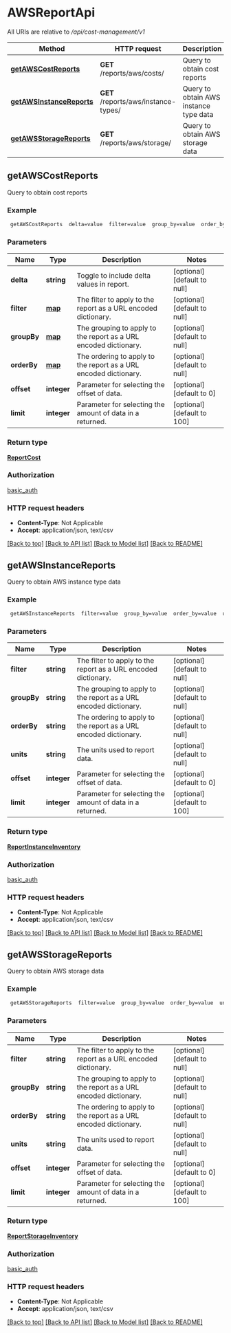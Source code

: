 # AWSReportApi

All URIs are relative to */api/cost-management/v1*

Method | HTTP request | Description
------------- | ------------- | -------------
[**getAWSCostReports**](AWSReportApi.md#getAWSCostReports) | **GET** /reports/aws/costs/ | Query to obtain cost reports
[**getAWSInstanceReports**](AWSReportApi.md#getAWSInstanceReports) | **GET** /reports/aws/instance-types/ | Query to obtain AWS instance type data
[**getAWSStorageReports**](AWSReportApi.md#getAWSStorageReports) | **GET** /reports/aws/storage/ | Query to obtain AWS storage data



## getAWSCostReports

Query to obtain cost reports

### Example

```bash
 getAWSCostReports  delta=value  filter=value  group_by=value  order_by=value  offset=value  limit=value
```

### Parameters


Name | Type | Description  | Notes
------------- | ------------- | ------------- | -------------
 **delta** | **string** | Toggle to include delta values in report. | [optional] [default to null]
 **filter** | [**map**](.md) | The filter to apply to the report as a URL encoded dictionary. | [optional] [default to null]
 **groupBy** | [**map**](.md) | The grouping to apply to the report as a URL encoded dictionary. | [optional] [default to null]
 **orderBy** | [**map**](.md) | The ordering to apply to the report as a URL encoded dictionary. | [optional] [default to null]
 **offset** | **integer** | Parameter for selecting the offset of data. | [optional] [default to 0]
 **limit** | **integer** | Parameter for selecting the amount of data in a returned. | [optional] [default to 100]

### Return type

[**ReportCost**](ReportCost.md)

### Authorization

[basic_auth](../README.md#basic_auth)

### HTTP request headers

- **Content-Type**: Not Applicable
- **Accept**: application/json, text/csv

[[Back to top]](#) [[Back to API list]](../README.md#documentation-for-api-endpoints) [[Back to Model list]](../README.md#documentation-for-models) [[Back to README]](../README.md)


## getAWSInstanceReports

Query to obtain AWS instance type data

### Example

```bash
 getAWSInstanceReports  filter=value  group_by=value  order_by=value  units=value  offset=value  limit=value
```

### Parameters


Name | Type | Description  | Notes
------------- | ------------- | ------------- | -------------
 **filter** | **string** | The filter to apply to the report as a URL encoded dictionary. | [optional] [default to null]
 **groupBy** | **string** | The grouping to apply to the report as a URL encoded dictionary. | [optional] [default to null]
 **orderBy** | **string** | The ordering to apply to the report as a URL encoded dictionary. | [optional] [default to null]
 **units** | **string** | The units used to report data. | [optional] [default to null]
 **offset** | **integer** | Parameter for selecting the offset of data. | [optional] [default to 0]
 **limit** | **integer** | Parameter for selecting the amount of data in a returned. | [optional] [default to 100]

### Return type

[**ReportInstanceInventory**](ReportInstanceInventory.md)

### Authorization

[basic_auth](../README.md#basic_auth)

### HTTP request headers

- **Content-Type**: Not Applicable
- **Accept**: application/json, text/csv

[[Back to top]](#) [[Back to API list]](../README.md#documentation-for-api-endpoints) [[Back to Model list]](../README.md#documentation-for-models) [[Back to README]](../README.md)


## getAWSStorageReports

Query to obtain AWS storage data

### Example

```bash
 getAWSStorageReports  filter=value  group_by=value  order_by=value  units=value  offset=value  limit=value
```

### Parameters


Name | Type | Description  | Notes
------------- | ------------- | ------------- | -------------
 **filter** | **string** | The filter to apply to the report as a URL encoded dictionary. | [optional] [default to null]
 **groupBy** | **string** | The grouping to apply to the report as a URL encoded dictionary. | [optional] [default to null]
 **orderBy** | **string** | The ordering to apply to the report as a URL encoded dictionary. | [optional] [default to null]
 **units** | **string** | The units used to report data. | [optional] [default to null]
 **offset** | **integer** | Parameter for selecting the offset of data. | [optional] [default to 0]
 **limit** | **integer** | Parameter for selecting the amount of data in a returned. | [optional] [default to 100]

### Return type

[**ReportStorageInventory**](ReportStorageInventory.md)

### Authorization

[basic_auth](../README.md#basic_auth)

### HTTP request headers

- **Content-Type**: Not Applicable
- **Accept**: application/json, text/csv

[[Back to top]](#) [[Back to API list]](../README.md#documentation-for-api-endpoints) [[Back to Model list]](../README.md#documentation-for-models) [[Back to README]](../README.md)

